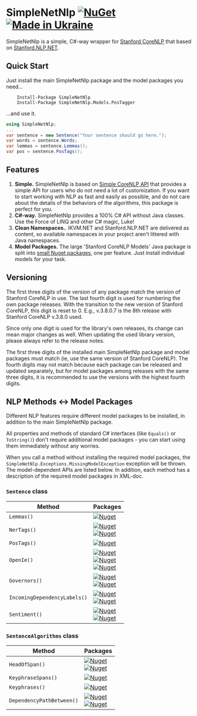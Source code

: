 # SimpleNetNlp [![NuGet](https://img.shields.io/nuget/v/SimpleNetNlp.svg)](https://www.nuget.org/packages/SimpleNetNlp/) [![Made in Ukraine](https://img.shields.io/badge/made_in-ukraine-ffd700.svg?labelColor=0057b7)](https://stand-with-ukraine.pp.ua)
SimpleNetNlp is a simple, C#-way wrapper for [Stanford CoreNLP](https://github.com/stanfordnlp/CoreNLP/) that based on [Stanford.NLP.NET](https://github.com/sergey-tihon/Stanford.NLP.NET).

## Quick Start
Just install the main SimpleNetNlp package and the model packages you need...
```
    Install-Package SimpleNetNlp
    Install-Package SimpleNetNlp.Models.PosTagger
```
...and use it.
```C#
using SimpleNetNlp;
...
var sentence = new Sentence("Your sentence should go here.");
var words = sentence.Words;
var lemmas = sentence.Lemmas();
var pos = sentence.PosTags();
```

## Features
1. **Simple.** SimpleNetNlp is based on [Simple CoreNLP API](https://stanfordnlp.github.io/CoreNLP/simple.html) that provides a simple API for users who do not need a lot of customization. If you want to start working with NLP as fast and easily as possible, and do not care about the details of the behaviors of the algorithms, this package is perfect for you.
2. **C#-way.** SimpleNetNlp provides a 100% C# API without Java classes. Use the Force of LINQ and other C# magic, Luke!
3. **Clean Namespaces.**. IKVM.NET and Stanford.NLP.NET are delivered as content, so available namespaces in your project aren't littered with Java namespaces. 
4. **Model Packages.** The large 'Stanford CoreNLP Models' Java package is split into [small Nuget packages](https://github.com/yakivyusin/SimpleNetNlp.Models), one per feature. Just install individual models for your task.

## Versioning
The first three digits of the version of any package match the version of Stanford CoreNLP in use. The last fourth digit is used for numbering the own package releases. With the transition to the new version of Stanford CoreNLP, this digit is reset to 0. E.g., v.3.8.0.7 is the 8th release with Stanford CoreNLP v.3.8.0 used.

Since only one digit is used for the library's own releases, its change can mean major changes as well. When updating the used library version, please always refer to the release notes.

The first three digits of the installed main SimpleNetNlp package and model packages must match (ie, use the same version of Stanford CoreNLP). The fourth digits may not match because each package can be released and updated separately, but for model packages among releases with the same three digits, it is recommended to use the versions with the highest fourth digits.

## NLP Methods <-> Model Packages
Different NLP features require different model packages to be installed, in addition to the main SimpleNetNlp package.

All properties and methods of standard C# interfaces (like `Equals()` or `ToString()`) don't require additional model packages - you can start using them immediately without any worries.

When you call a method without installing the required model packages, the `SimpleNetNlp.Exceptions.MissingModelException` exception will be thrown.
The model-dependent APIs are listed below. In addition, each method has a description of the required model packages in XML-doc.

### `Sentence` class
| Method | Packages |
|--------|----------|
| `Lemmas()` |  [![Nuget](https://img.shields.io/nuget/v/SimpleNetNlp.Models.PosTagger?label=SimpleNetNlp.Models.PosTagger)](https://www.nuget.org/packages/SimpleNetNlp.Models.PosTagger/) |
| `NerTags()` | [![Nuget](https://img.shields.io/nuget/v/SimpleNetNlp.Models.PosTagger?label=SimpleNetNlp.Models.PosTagger)](https://www.nuget.org/packages/SimpleNetNlp.Models.PosTagger/)<br>[![Nuget](https://img.shields.io/nuget/v/SimpleNetNlp.Models.Ner?label=SimpleNetNlp.Models.Ner)](https://www.nuget.org/packages/SimpleNetNlp.Models.Ner/) |
| `PosTags()` | [![Nuget](https://img.shields.io/nuget/v/SimpleNetNlp.Models.PosTagger?label=SimpleNetNlp.Models.PosTagger)](https://www.nuget.org/packages/SimpleNetNlp.Models.PosTagger/) |
| `OpenIe()` | [![Nuget](https://img.shields.io/nuget/v/SimpleNetNlp.Models.PosTagger?label=SimpleNetNlp.Models.PosTagger)](https://www.nuget.org/packages/SimpleNetNlp.Models.PosTagger/)<br>[![Nuget](https://img.shields.io/nuget/v/SimpleNetNlp.Models.Parser?label=SimpleNetNlp.Models.Parser)](https://www.nuget.org/packages/SimpleNetNlp.Models.Parser/)<br>[![Nuget](https://img.shields.io/nuget/v/SimpleNetNlp.Models.Naturalli?label=SimpleNetNlp.Models.Naturalli)](https://www.nuget.org/packages/SimpleNetNlp.Models.Naturalli/) |
| `Governors()` | [![Nuget](https://img.shields.io/nuget/v/SimpleNetNlp.Models.PosTagger?label=SimpleNetNlp.Models.PosTagger)](https://www.nuget.org/packages/SimpleNetNlp.Models.PosTagger/)<br>[![Nuget](https://img.shields.io/nuget/v/SimpleNetNlp.Models.Parser?label=SimpleNetNlp.Models.Parser)](https://www.nuget.org/packages/SimpleNetNlp.Models.Parser/) |
| `IncomingDependencyLabels()` | [![Nuget](https://img.shields.io/nuget/v/SimpleNetNlp.Models.PosTagger?label=SimpleNetNlp.Models.PosTagger)](https://www.nuget.org/packages/SimpleNetNlp.Models.PosTagger/)<br>[![Nuget](https://img.shields.io/nuget/v/SimpleNetNlp.Models.Parser?label=SimpleNetNlp.Models.Parser)](https://www.nuget.org/packages/SimpleNetNlp.Models.Parser/) |
| `Sentiment()` | [![Nuget](https://img.shields.io/nuget/v/SimpleNetNlp.Models.LexParser?label=SimpleNetNlp.Models.LexParser)](https://www.nuget.org/packages/SimpleNetNlp.Models.LexParser/)<br>[![Nuget](https://img.shields.io/nuget/v/SimpleNetNlp.Models.Sentiment?label=SimpleNetNlp.Models.Sentiment)](https://www.nuget.org/packages/SimpleNetNlp.Models.Sentiment/) |

### `SentenceAlgorithms` class
| Method | Packages |
|--------|----------|
| `HeadOfSpan()` | [![Nuget](https://img.shields.io/nuget/v/SimpleNetNlp.Models.PosTagger?label=SimpleNetNlp.Models.PosTagger)](https://www.nuget.org/packages/SimpleNetNlp.Models.PosTagger/)<br>[![Nuget](https://img.shields.io/nuget/v/SimpleNetNlp.Models.Parser?label=SimpleNetNlp.Models.Parser)](https://www.nuget.org/packages/SimpleNetNlp.Models.Parser/) |
| `KeyphraseSpans()` | [![Nuget](https://img.shields.io/nuget/v/SimpleNetNlp.Models.PosTagger?label=SimpleNetNlp.Models.PosTagger)](https://www.nuget.org/packages/SimpleNetNlp.Models.PosTagger/) |
| `Keyphrases()` | [![Nuget](https://img.shields.io/nuget/v/SimpleNetNlp.Models.PosTagger?label=SimpleNetNlp.Models.PosTagger)](https://www.nuget.org/packages/SimpleNetNlp.Models.PosTagger/) |
| `DependencyPathBetween()` | [![Nuget](https://img.shields.io/nuget/v/SimpleNetNlp.Models.PosTagger?label=SimpleNetNlp.Models.PosTagger)](https://www.nuget.org/packages/SimpleNetNlp.Models.PosTagger/)<br>[![Nuget](https://img.shields.io/nuget/v/SimpleNetNlp.Models.Parser?label=SimpleNetNlp.Models.Parser)](https://www.nuget.org/packages/SimpleNetNlp.Models.Parser/) |